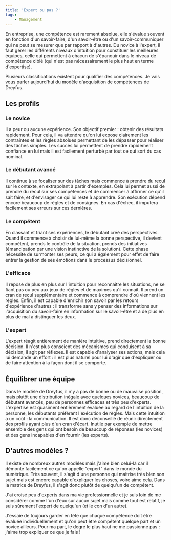 ```yaml
---
title: 'Expert ou pas ?'
tags:
    - Management
---
```


En entreprise, une compétence est rarement absolue, elle s'évalue souvent en
fonction d'un savoir-faire, d'un savoir-être ou d'un savoir-communiquer qui ne
peut se mesurer que par rapport à d'autres. Du novice à l'expert, il faut gérer
les différents niveaux d'intuition pour constituer les meilleures équipes, celle
qui permettent à chacun de s'épanouir dans le niveau de compétence ciblé (qui
n'est pas nécessairement le plus haut en terme d'expertise).

Plusieurs classifications existent pour qualifier des compétences. Je vais vous
parler aujourd'hui du modèle d'acquisition de compétences de Dreyfus.

<!-- more -->

## Les profils

### Le novice

Il a peur ou aucune expérience. Son objectif premier : obtenir des résultats
rapidement. Pour cela, il va attendre qu'on lui expose clairement les
contraintes et les règles absolues permettant de les dépasser pour réaliser des
tâches simples. Les succès lui permettent de prendre rapidement confiance en lui
mais il est facilement perturbé par tout ce qui sort du cas nominal.

### Le débutant avancé

Il continue à se focaliser sur des tâches mais commence à prendre du recul sur
le contexte, en extrapolant à partir d'exemples. Cela lui permet aussi de
prendre du recul sur ses compétences et de commencer à affirmer ce qu'il sait
faire, et d'envisager ce qui lui reste à apprendre. Son exécution dépend encore
beaucoup de règles et de consignes. En cas d'échec, il imputera facilement ses
erreurs sur ces dernières.

### Le compétent

En classant et triant ses expériences, le débutant créé des perspectives. Quand
il commence à choisir de lui-même la bonne perspective, il devient compétent,
prends le contrôle de la situation, prends des initiatives (émancipation par une
vision instinctive de la solution). Cette phase nécessite de surmonter ses
peurs, ce qui a également pour effet de faire entrer la gestion de ses émotions
dans le processus décisionnel.

### L'efficace

Il repose de plus en plus sur l'intuition pour reconnaitre les situations, ne se
fiant pas ou peu aux jeux de règles et de maximes qu'il connait. Il prend un
cran de recul supplémentaire et commence à comprendre d'où viennent les règles.
Enfin, il est capable d'enrichir son savoir par les retours d'expérience
d'autres : il transforme sans y penser des informations sur l'acquisition du
savoir-faire en information sur le savoir-être et a de plus en plus de mal à
distinguer les deux.

### L'expert

L'expert réagit entièrement de manière intuitive, prend directement la bonne
décision. Il n'est plus conscient des mécanismes qui conduisent à sa décision,
il agit par réflexes. Il est capable d'analyser ses actions, mais cela lui
demande un effort : il est plus naturel pour lui d'agir que d'expliquer ou de
faire attention à la façon dont il se comporte.

## Équilibrer une équipe

Dans le modèle de Dreyfus, il n'y a pas de bonne ou de mauvaise position, mais
plutôt une distribution inégale avec quelques novices, beaucoup de débutant
avancés, peu de personnes efficaces et très peu d'experts. L'expertise est
quasiment entièrement évaluée au regard de l'intuition de la personne, les
débutants préférant l'exécution de règles. Mais cette intuition a un coût : la
communication. Il est donc déconseillé de réunir directement des profils ayant
plus d'un cran d'écart. Inutile par exemple de mettre ensemble des gens qui ont
besoin de beaucoup de réponses (les novices) et des gens incapables d'en fournir
(les experts).

## D'autres modèles ?

Il existe de nombreux autres modèles mais j'aime bien celui-là car il démonte
facilement ce qu'on appelle "expert" dans le monde du numérique. Très souvent,
il s'agit d'une personne qui maitrise très bien son sujet mais est encore
capable d'expliquer les choses, voire aime cela. Dans la matrice de Dreyfus, il
s'agit donc plutôt de quelqu'un de compétent.

J'ai croisé peu d'experts dans ma vie professionnelle et je suis loin de me
considérer comme l'un d'eux sur aucun sujet mais comme tout est relatif, je suis
sûrement l'expert de quelqu'un (et le con d'un autre).

J'essaie de toujours garder en tête que chaque compétence doit être évaluée
individuellement et qu'on peut être compétent quelque part et un novice
ailleurs. Pour ma part, le degré le plus haut ne me passionne pas : j'aime trop
expliquer ce que je fais !
